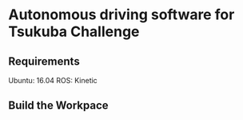 # Autonomous driving software for Tsukuba Challenge

## Requirements
Ubuntu: 16.04
ROS: Kinetic

## Build the Workpace


